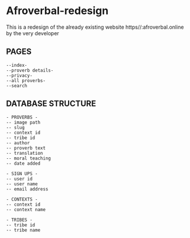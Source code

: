 # Afroverbal-redesign
This is a redesign of the already existing website https//:afroverbal.online by the very developer

## PAGES ##
    --index-
    --proverb details-
    --privacy-
    --all proverbs-
    --search


## DATABASE STRUCTURE ##
    - PROVERBS -
    -- image path
    -- slug
    -- context id
    -- tribe id
    -- author
    -- proverb text
    -- translation
    -- moral teaching
    -- date added

    - SIGN UPS -
    -- user id
    -- user name 
    -- email address

    - CONTEXTS -
    -- context id
    -- context name 
     
    - TRIBES -
    -- tribe id
    -- tribe name

